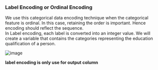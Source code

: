 

<h3>Label Encoding or Ordinal Encoding</h3>
<p>
We use this categorical data encoding technique when the categorical feature is ordinal. In this case, retaining the order is important. Hence encoding should reflect the sequence.
<br>
In Label encoding, each label is converted into an integer value. We will create a variable that contains the categories representing the education qualification of a person.
  
 ![image](https://user-images.githubusercontent.com/89294557/186302133-ed2afeaf-91ec-44e1-9ccc-2ef7b5312f99.png)

  <b>label encoding is only use for output column</b>
 
</p>  
  
  
  
  
